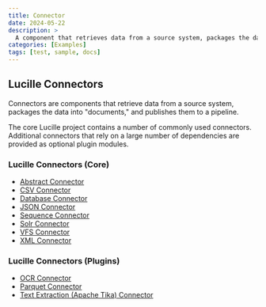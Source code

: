 ```yaml
---
title: Connector
date: 2024-05-22
description: >
  A component that retrieves data from a source system, packages the data into  “documents,” and publishes them.
categories: [Examples]
tags: [test, sample, docs]
---
```


## Lucille Connectors

Connectors are components that retrieve data from a source system, packages the data into "documents," and publishes them to a pipeline.

The core Lucille project contains a number of commonly used connectors. Additional connectors that rely on a large number of dependencies are provided as optional plugin modules.

### Lucille Connectors (Core)

* [Abstract Connector](https://github.com/kmwtechnology/lucille/blob/main/lucille-core/src/main/java/com/kmwllc/lucille/connector/AbstractConnector.java)
* [CSV Connector](https://github.com/kmwtechnology/lucille/blob/main/lucille-core/src/main/java/com/kmwllc/lucille/connector/CSVConnector.java)
* [Database Connector](https://github.com/kmwtechnology/lucille/blob/main/lucille-core/src/main/java/com/kmwllc/lucille/connector/jdbc/DatabaseConnector.java)
* [JSON Connector](https://github.com/kmwtechnology/lucille/blob/main/lucille-core/src/main/java/com/kmwllc/lucille/connector/JSONConnector.java)
* [Sequence Connector](https://github.com/kmwtechnology/lucille/blob/main/lucille-core/src/main/java/com/kmwllc/lucille/connector/SequenceConnector.java)
* [Solr Connector](https://github.com/kmwtechnology/lucille/blob/main/lucille-core/src/main/java/com/kmwllc/lucille/connector/SolrConnector.java)
* [VFS Connector](https://github.com/kmwtechnology/lucille/blob/main/lucille-core/src/main/java/com/kmwllc/lucille/connector/VFSConnector.java)
* [XML Connector](https://github.com/kmwtechnology/lucille/blob/main/lucille-core/src/main/java/com/kmwllc/lucille/connector/xml/XMLConnector.java)

### Lucille Connectors (Plugins)

* [OCR Connector](https://github.com/kmwtechnology/lucille/tree/main/lucille-plugins/lucille-ocr)
* [Parquet Connector](https://github.com/kmwtechnology/lucille/blob/main/lucille-plugins/lucille-parquet/src/main/java/com/kmwllc/lucille/parquet/connector/ParquetConnector.java)
* [Text Extraction (Apache Tika) Connector](https://github.com/kmwtechnology/lucille/tree/main/lucille-plugins/lucille-tika) 
